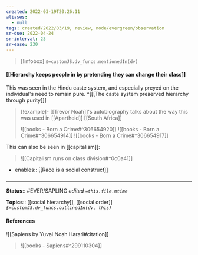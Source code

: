 ```yaml
---
created: 2022-03-19T20:26:11 
aliases:
  - null
tags: created/2022/03/19, review, node/evergreen/observation
sr-due: 2022-04-24
sr-interval: 23
sr-ease: 230
---
```

> [!infobox]
`$=customJS.dv_funcs.mentionedIn(dv)`

#### [[Hierarchy keeps people in by pretending they can change their class]] 

This was seen in the Hindu caste system, and especially preyed on the individual's need to remain pure.
^[[[The caste system preserved hierarchy through purity]]]

> [!example]- [[Trevor Noah]]'s autobiography talks about the way this was used in [[Apartheid]] [[South Africa]]
> 
> ![[books - Born a Crime#^306654920]]
> ![[books - Born a Crime#^306654914]]
> ![[books - Born a Crime#^306654917]]

This can also be seen in [[capitalism]]:
> ![[Capitalism runs on class division#^0c0a41]]

- enables:: [[Race is a social construct]]

### <hr class="footnote"/>

**Status**:: #EVER/SAPLING 
*edited `=this.file.mtime`*

**Topics**:: [[social hierarchy]], [[social order]]
*`$=customJS.dv_funcs.outlinedIn(dv, this)`*

#### References

![[Sapiens by Yuval Noah Harari#citation]]

> ![[books - Sapiens#^299110304]]
